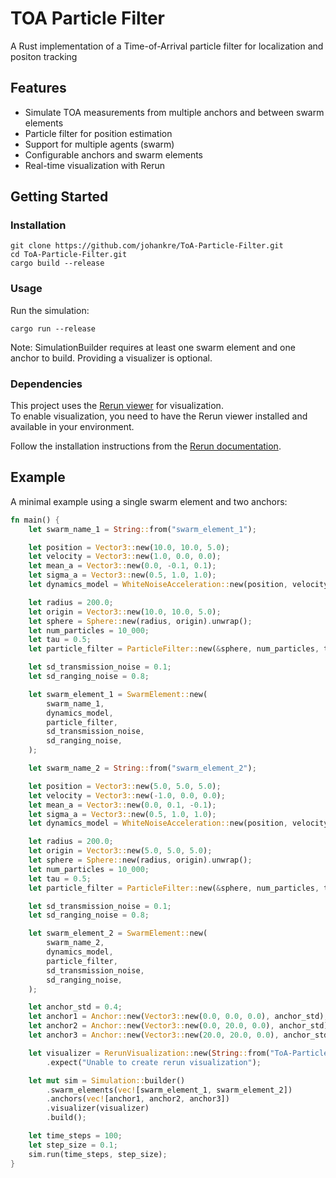 # TOA Particle Filter
A Rust implementation of a Time-of-Arrival particle filter for localization and positon tracking

## Features
- Simulate TOA measurements from multiple anchors and between swarm elements
- Particle filter for position estimation
- Support for multiple agents (swarm)
- Configurable anchors and swarm elements
- Real-time visualization with Rerun

## Getting Started
### Installation
```console
git clone https://github.com/johankre/ToA-Particle-Filter.git
cd ToA-Particle-Filter.git
cargo build --release
```

### Usage
Run the simulation:
```console
cargo run --release
```

Note: SimulationBuilder requires at least one swarm element and one anchor to build. Providing a visualizer is optional.

### Dependencies

This project uses the [Rerun viewer](https://github.com/rerun-io/rerun) for visualization.  
To enable visualization, you need to have the Rerun viewer installed and available in your environment.

Follow the installation instructions from the [Rerun documentation](https://rerun.io/docs/getting-started/installing-viewer).

##  Example

A minimal example using a single swarm element and two anchors:

```rust
fn main() {
    let swarm_name_1 = String::from("swarm_element_1");

    let position = Vector3::new(10.0, 10.0, 5.0);
    let velocity = Vector3::new(1.0, 0.0, 0.0);
    let mean_a = Vector3::new(0.0, -0.1, 0.1);
    let sigma_a = Vector3::new(0.5, 1.0, 1.0);
    let dynamics_model = WhiteNoiseAcceleration::new(position, velocity, mean_a, sigma_a);

    let radius = 200.0;
    let origin = Vector3::new(10.0, 10.0, 5.0);
    let sphere = Sphere::new(radius, origin).unwrap();
    let num_particles = 10_000;
    let tau = 0.5;
    let particle_filter = ParticleFilter::new(&sphere, num_particles, tau);

    let sd_transmission_noise = 0.1;
    let sd_ranging_noise = 0.8;

    let swarm_element_1 = SwarmElement::new(
        swarm_name_1,
        dynamics_model,
        particle_filter,
        sd_transmission_noise,
        sd_ranging_noise,
    );

    let swarm_name_2 = String::from("swarm_element_2");

    let position = Vector3::new(5.0, 5.0, 5.0);
    let velocity = Vector3::new(-1.0, 0.0, 0.0);
    let mean_a = Vector3::new(0.0, 0.1, -0.1);
    let sigma_a = Vector3::new(0.5, 1.0, 1.0);
    let dynamics_model = WhiteNoiseAcceleration::new(position, velocity, mean_a, sigma_a);

    let radius = 200.0;
    let origin = Vector3::new(5.0, 5.0, 5.0);
    let sphere = Sphere::new(radius, origin).unwrap();
    let num_particles = 10_000;
    let tau = 0.5;
    let particle_filter = ParticleFilter::new(&sphere, num_particles, tau);

    let sd_transmission_noise = 0.1;
    let sd_ranging_noise = 0.8;

    let swarm_element_2 = SwarmElement::new(
        swarm_name_2,
        dynamics_model,
        particle_filter,
        sd_transmission_noise,
        sd_ranging_noise,
    );

    let anchor_std = 0.4;
    let anchor1 = Anchor::new(Vector3::new(0.0, 0.0, 0.0), anchor_std);
    let anchor2 = Anchor::new(Vector3::new(0.0, 20.0, 0.0), anchor_std);
    let anchor3 = Anchor::new(Vector3::new(20.0, 20.0, 0.0), anchor_std);

    let visualizer = RerunVisualization::new(String::from("ToA-Particle-Filter"))
        .expect("Unable to create rerun visualization");

    let mut sim = Simulation::builder()
        .swarm_elements(vec![swarm_element_1, swarm_element_2])
        .anchors(vec![anchor1, anchor2, anchor3])
        .visualizer(visualizer)
        .build();

    let time_steps = 100;
    let step_size = 0.1;
    sim.run(time_steps, step_size);
}
```

